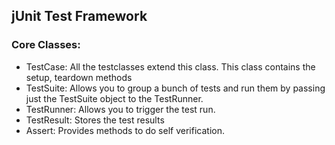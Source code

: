 ## jUnit Test Framework


### Core Classes:

* TestCase: All the testclasses extend this class. This class contains the setup, teardown methods
* TestSuite: Allows you to group a bunch of tests and run them by passing just the TestSuite object to the TestRunner.
* TestRunner: Allows you to trigger the test run.
* TestResult: Stores the test results
* Assert: Provides methods to do self verification.

